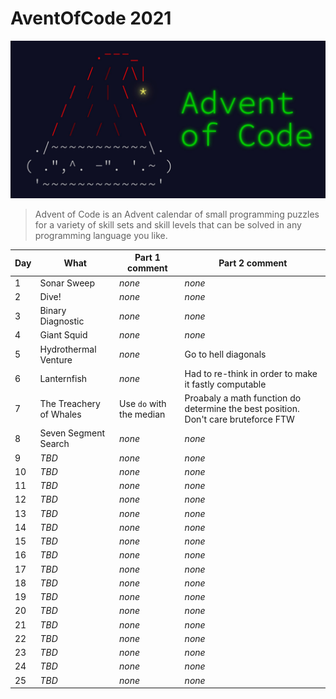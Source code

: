# AventOfCode 2021

![img.png](img.png)

> Advent of Code is an Advent calendar of small programming puzzles for a variety of skill sets and skill levels that can be solved in any programming language you like.

| Day | What | Part 1 comment | Part 2 comment |
|-----|----------------|----------------|----------------|
| 1   | Sonar Sweep | *none* | *none* |
| 2   | Dive! | *none* | *none* |
| 3   | Binary Diagnostic | *none* | *none* |
| 4   | Giant Squid | *none* | *none* |
| 5   | Hydrothermal Venture | *none* | Go to hell diagonals |
| 6   | Lanternfish  | *none* | Had to re-think in order to make it fastly computable |
| 7   | The Treachery of Whales  | Use `do` with the median | Proabaly a math function do determine the best position. Don't care bruteforce FTW |
| 8   | Seven Segment Search  | *none* | *none* |
| 9   | *TBD*  | *none* | *none* |
| 10  | *TBD*  | *none* | *none* |
| 11  | *TBD*  | *none* | *none* |
| 12  | *TBD*  | *none* | *none* |
| 13  | *TBD*  | *none* | *none* |
| 14  | *TBD*  | *none* | *none* |
| 15  | *TBD*  | *none* | *none* |
| 16  | *TBD*  | *none* | *none* |
| 17  | *TBD*  | *none* | *none* |
| 18  | *TBD*  | *none* | *none* |
| 19  | *TBD*  | *none* | *none* |
| 20  | *TBD*  | *none* | *none* |
| 21  | *TBD*  | *none* | *none* |
| 22  | *TBD*  | *none* | *none* |
| 23  | *TBD*  | *none* | *none* |
| 24  | *TBD*  | *none* | *none* |
| 25  | *TBD*  | *none* | *none* |
